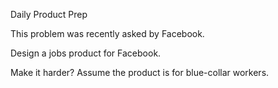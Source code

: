 Daily Product Prep

This problem was recently asked by Facebook.

Design a jobs product for Facebook.

Make it harder? Assume the product is for blue-collar workers.

